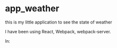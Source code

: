 # app_weather
this is my little application to see the state of weather

I have been using React, Webpack, webpack-server.

In: 
